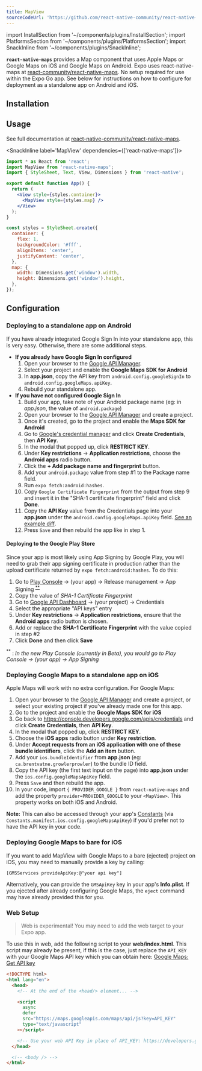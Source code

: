 ```yaml
---
title: MapView
sourceCodeUrl: 'https://github.com/react-native-community/react-native-maps'
---
```


import InstallSection from '~/components/plugins/InstallSection';
import PlatformsSection from '~/components/plugins/PlatformsSection';
import SnackInline from '~/components/plugins/SnackInline';

**`react-native-maps`** provides a Map component that uses Apple Maps or Google Maps on iOS and Google Maps on Android. Expo uses react-native-maps at [react-community/react-native-maps](https://github.com/react-community/react-native-maps). No setup required for use within the Expo Go app. See below for instructions on how to configure for deployment as a standalone app on Android and iOS.

<PlatformsSection android emulator ios simulator />

## Installation

<InstallSection packageName="react-native-maps" href="https://github.com/react-native-community/react-native-maps" />

## Usage

See full documentation at [react-native-community/react-native-maps](https://github.com/react-native-community/react-native-maps).

<SnackInline label='MapView' dependencies={['react-native-maps']}>

```jsx
import * as React from 'react';
import MapView from 'react-native-maps';
import { StyleSheet, Text, View, Dimensions } from 'react-native';

export default function App() {
  return (
    <View style={styles.container}>
      <MapView style={styles.map} />
    </View>
  );
}

const styles = StyleSheet.create({
  container: {
    flex: 1,
    backgroundColor: '#fff',
    alignItems: 'center',
    justifyContent: 'center',
  },
  map: {
    width: Dimensions.get('window').width,
    height: Dimensions.get('window').height,
  },
});
```

</SnackInline>

## Configuration

### Deploying to a standalone app on Android

If you have already integrated Google Sign In into your standalone app, this is very easy. Otherwise, there are some additional steps.

- **If you already have Google Sign In configured**
  1.  Open your browser to the [Google API Manager](https://console.developers.google.com/apis).
  2.  Select your project and enable the **Google Maps SDK for Android**
  3.  In **app.json**, copy the API key from `android.config.googleSignIn` to `android.config.googleMaps.apiKey`.
  4.  Rebuild your standalone app.
- **If you have not configured Google Sign In**
  1.  Build your app, take note of your Android package name (eg: in _app.json_, the value of `android.package`)
  2.  Open your browser to the [Google API Manager](https://console.developers.google.com/apis) and create a project.
  3.  Once it's created, go to the project and enable the **Maps SDK for Android**
  4.  Go to [Google's credential manager](https://console.developers.google.com/apis/credentials) and click **Create Credentials**, then **API Key**.
  5.  In the modal that popped up, click **RESTRICT KEY**.
  6.  Under **Key restrictions** → **Application restrictions**, choose the **Android apps** radio button.
  7.  Click the **+ Add package name and fingerprint** button.
  8.  Add your `android.package` value from step #1 to the Package name field.
  9.  Run `expo fetch:android:hashes`.
  10. Copy `Google Certificate Fingerprint` from the output from step 9 and insert it in the "SHA-1 certificate fingerprint" field and click **Done**.
  11. Copy the **API Key** value from the Credentials page into your **app.json** under the `android.config.googleMaps.apiKey` field. [See an example diff](https://github.com/brentvatne/growler-prowler/commit/3496e69b14adb21eb2025ef9e0719c2edbef2aa2).
  12. Press `Save` and then rebuild the app like in step 1.

#### Deploying to the Google Play Store

Since your app is most likely using App Signing by Google Play, you will need to grab their app signing certificate in production rather than the upload certificate returned by `expo fetch:android:hashes`. To do this:

1. Go to [Play Console](https://play.google.com/console) → (your app) → Release management → App Signing <sup>[\*\*](#beta-console)</sup>
2. Copy the value of _SHA-1 Certificate Fingerprint_
3. Go to [Google API Dashboard](https://console.developers.google.com/apis/) → (your project) → Credentials
4. Select the appropriate "API keys" entry
5. Under **Key restrictions** → **Application restrictions**, ensure that the **Android apps** radio button is chosen.
6. Add or replace the **SHA-1 Certificate Fingerprint** with the value copied in step #2
7. Click **Done** and then click **Save**

<a name="beta-console"><sup>\*\*</sup></a> : _In the new Play Console (currently in Beta), you would go to Play Console → (your app) → App Signing_

### Deploying Google Maps to a standalone app on iOS

Apple Maps will work with no extra configuration. For Google Maps:

1.  Open your browser to the [Google API Manager](https://console.developers.google.com/apis) and create a project, or select your existing project if you've already made one for this app.
2.  Go to the project and enable the **Google Maps SDK for iOS**
3.  Go back to <https://console.developers.google.com/apis/credentials> and click **Create Credentials**, then **API Key**.
4.  In the modal that popped up, click **RESTRICT KEY**.
5.  Choose the **iOS apps** radio button under **Key restriction**.
6.  Under **Accept requests from an iOS application with one of these bundle identifiers**, click the **Add an item** button.
7.  Add your `ios.bundleIdentifier` from **app.json** (eg: `ca.brentvatne.growlerprowler`) to the bundle ID field.
8.  Copy the API key (the first text input on the page) into **app.json** under the `ios.config.googleMapsApiKey` field.
9.  Press `Save` and then rebuild the app.
10. In your code, import `{ PROVIDER_GOOGLE }` from `react-native-maps` and add the property `provider=PROVIDER_GOOGLE` to your `<MapView>`. This property works on both iOS and Android.

**Note:** This can also be accessed through your app's [Constants](../sdk/constants.md#constantsmanifest) (via `Constants.manifest.ios.config.googleMapsApiKey`) if you'd prefer not to have the API key in your code.

### Deploying Google Maps to bare for iOS

If you want to add MapView with Google Maps to a bare (ejected) project on iOS, you may need to manually provide a key by calling:

```
[GMSServices provideApiKey:@"your api key"]
```

Alternatively, you can provide the `GMSApiKey` key in your app's **Info.plist**. If you ejected after already configuring Google Maps, the `eject` command may have already provided this for you.

### Web Setup

> Web is experimental! You may need to add the web target to your Expo app.

To use this in web, add the following script to your **web/index.html**. This script may already be present, if this is the case, just replace the `API_KEY` with your Google Maps API key which you can obtain here: [Google Maps: Get API key](https://developers.google.com/maps/documentation/javascript/get-api-key)

```html
<!DOCTYPE html>
<html lang="en">
  <head>
    <!-- At the end of the <head/> element... -->

    <script
      async
      defer
      src="https://maps.googleapis.com/maps/api/js?key=API_KEY"
      type="text/javascript"
    ></script>

    <!-- Use your web API Key in place of API_KEY: https://developers.google.com/maps/documentation/javascript/get-api-key -->
  </head>

  <!-- <body /> -->
</html>
```
